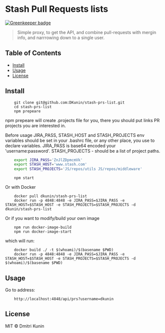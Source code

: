 # Stash Pull Requests lists

[![Greenkeeper badge](https://badges.greenkeeper.io/DKunin/stash-prs-list.svg)](https://greenkeeper.io/)

> Simple proxy, to get the API, and combine pull-requests with mergin info, and narrrowing down to a single user.

## Table of Contents

- [Install](#install)
- [Usage](#usage)
- [License](#license)

## Install

```console
    git clone git@github.com:DKunin/stash-prs-list.git
    cd stash-prs-list
    npm prepeare
```
npm prepeare will create .projects file for you, there you should put links PR projects you are interested in.

Before usage JIRA_PASS, STASH_HOST and STASH_PROJECTS env variables should be set in your .bashrc file, or any other place, you use to declare variables. JIRA_PASS is base64 encoded your 'username:password'.
STASH_PROJECTS - should be a list of project paths.

```bash
    export JIRA_PASS='ZnJlZDpmcmVk' 
    export STASH_HOST='www.stash.com'
    export STASH_PROJECTS='JS/repos/utils JS/repos/middleware'
```

```console
    npm start
```

Or with Docker

```console
    docker pull dkunin/stash-prs-list
    docker run -p 4848:4848 -e JIRA_PASS=$JIRA_PASS -e STASH_HOST=$STASH_HOST -e STASH_PROJECTS=$STASH_PROJECTS -d dkunin/stash-prs-list
```

Or if you want to modify/build your own image

```console
    npm run docker-image-build 
    npm run docker-image-start
```
which will run:
```console
    docker build ./ -t $(whoami)/$(basename $PWD)
    docker run -p 4848:4848 -e JIRA_PASS=$JIRA_PASS -e STASH_HOST=$STASH_HOST -e STASH_PROJECTS=$STASH_PROJECTS -d $(whoami)/$(basename $PWD)
```

## Usage

Go to address:
```
    http://localhost:4848/api/prs?username=dkunin
```

## License

MIT © Dmitri Kunin
